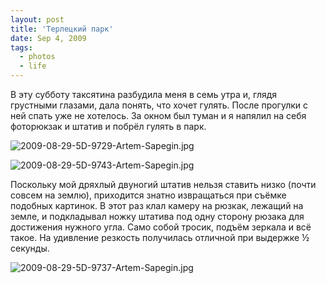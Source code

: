 ```yaml
---
layout: post
title: 'Терлецкий парк'
date: Sep 4, 2009
tags:
  - photos
  - life
---
```


В эту субботу таксятина разбудила меня в семь утра и, глядя грустными глазами, дала понять, что хочет гулять. После прогулки с ней спать уже не хотелось. За окном был туман и я напялил на себя фоторюкзак и штатив и побрёл гулять в парк.

![2009-08-29-5D-9729-Artem-Sapegin.jpg](upload://2009-08-29-5D-9729-Artem-Sapegin.jpg)

<!--more-->

![2009-08-29-5D-9743-Artem-Sapegin.jpg](upload://2009-08-29-5D-9743-Artem-Sapegin.jpg)

Поскольку мой дряхлый двуногий штатив нельзя ставить низко (почти совсем на землю), приходится знатно извращаться при съёмке подобных картинок. В этот раз клал камеру на рюзкак, лежащий на земле, и подкладывал ножку штатива под одну сторону рюзака для достижения нужного угла. Само собой тросик, подъём зеркала и всё такое. На удивление резкость получилась отличной при выдержке ½ секунды.

![2009-08-29-5D-9737-Artem-Sapegin.jpg](upload://2009-08-29-5D-9737-Artem-Sapegin.jpg)
